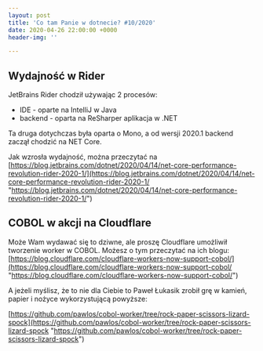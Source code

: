 ```yaml
---
layout: post
title: 'Co tam Panie w dotnecie? #10/2020'
date: 2020-04-26 22:00:00 +0000
header-img: ''

---
```

## Wydajność w Rider

JetBrains Rider chodził używając 2 procesów:

* IDE - oparte na IntelliJ w Java
* backend - oparta na ReSharper aplikacja w .NET

Ta druga dotychczas była oparta o Mono, a od wersji 2020.1 backend zaczął chodzić na NET Core.

Jak wzrosła wydajność, można przeczytać na [https://blog.jetbrains.com/dotnet/2020/04/14/net-core-performance-revolution-rider-2020-1/](https://blog.jetbrains.com/dotnet/2020/04/14/net-core-performance-revolution-rider-2020-1/ "https://blog.jetbrains.com/dotnet/2020/04/14/net-core-performance-revolution-rider-2020-1/")

## COBOL w akcji na Cloudflare

Może Wam wydawać się to dziwne, ale proszę Cloudflare umożliwił tworzenie worker w COBOL. Możesz o tym przeczytać na ich blogu: [https://blog.cloudflare.com/cloudflare-workers-now-support-cobol/](https://blog.cloudflare.com/cloudflare-workers-now-support-cobol/ "https://blog.cloudflare.com/cloudflare-workers-now-support-cobol/")

A jeżeli myślisz, że to nie dla Ciebie to Paweł Łukasik zrobił grę w kamień, papier i nożyce wykorzystującą powyższe:

[https://github.com/pawlos/cobol-worker/tree/rock-paper-scissors-lizard-spock](https://github.com/pawlos/cobol-worker/tree/rock-paper-scissors-lizard-spock "https://github.com/pawlos/cobol-worker/tree/rock-paper-scissors-lizard-spock")